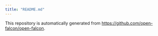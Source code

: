 ```yaml
---
title: "README.md"
---
```


This repository is automatically generated from
https://github.com/open-falcon/open-falcon.
